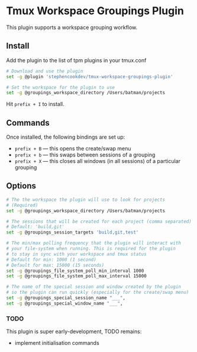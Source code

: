 # Tmux Workspace Groupings Plugin

This plugin supports a workspace grouping workflow.

## Install

Add the plugin to the list of tpm plugins in your tmux.conf

```bash
# Download and use the plugin
set -g @plugin 'stephencookdev/tmux-workspace-groupings-plugin'

# Set the workspace for the plugin to use
set -g @groupings_workspace_directory /Users/batman/projects
```

Hit `prefix + I` to install.

## Commands

Once installed, the following bindings are set up:

- `prefix + B` — this opens the create/swap menu
- `prefix + b` — this swaps between sessions of a grouping
- `prefix + X` — this closes all windows (in all sessions) of a particular grouping

## Options

```bash
# The the workspace the plugin will use to look for projects
# (Required)
set -g @groupings_workspace_directory /Users/batman/projects

# The sessions that will be created for each project (comma separated)
# Default: 'build,git'
set -g @groupings_session_targets 'build,git,test'

# The min/max polling frequency that the plugin will interact with
# your file-system when running. This is required for the plugin
# to stay in sync with your workspace and tmux status
# Default for min: 1000 (1 second)
# Default for max: 15000 (15 seconds)
set -g @groupings_file_system_poll_min_interval 1000
set -g @groupings_file_system_poll_max_interval 15000

# The name of the special session and window created by the plugin
# so the plugin can run quickly (especially for the create/swap menu)
set -g @groupings_special_session_name "___",
set -g @groupings_special_window_name "___",
```

### TODO

This plugin is super early-development, TODO remains:

- implement initialisation commands

